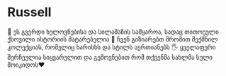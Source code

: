 # Russell
🧵 ეს გვერდი ხელოვნებისა და სილამაზის სამყაროა, სადაც თითოეული ქსოვილი ისტორიის მატარებელია 🌟 ჩვენ გიზიარებთ შრომით შექმნილ კოლექციას, რომელიც ხარისხს და სტილს აერთიანებს 🖐️ ყველაფერი შერჩეულია სიყვარულით და გემოვნებით რომ თქვენმა სახლმა სული მოიკიდოს❤️
